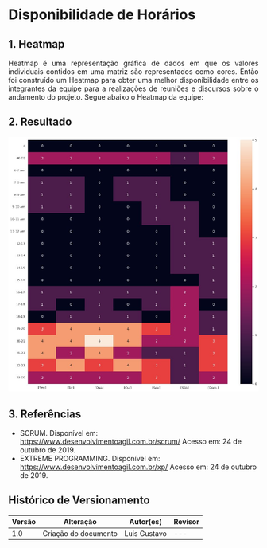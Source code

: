 # Disponibilidade de Horários

## 1. Heatmap

<p style="text-align: justify;">
Heatmap é uma representação gráfica de dados em que os valores individuais contidos em uma matriz são representados como cores. Então foi construído um Heatmap para obter uma melhor disponibilidade entre os integrantes da equipe para a realizações de reuniões e discursos sobre o andamento do projeto. Segue abaixo o Heatmap da equipe:
</p>

## 2. Resultado

![alt text](../../assets/heatmap/heatmap.jpg)

## 3. Referências

- SCRUM. Disponível em: <https://www.desenvolvimentoagil.com.br/scrum/> Acesso em: 24 de outubro de 2019.
- EXTREME PROGRAMMING. Disponível em: <https://www.desenvolvimentoagil.com.br/xp/> Acesso em: 24 de outubro de 2019.

## Histórico de Versionamento

| Versão | Alteração            | Autor(es)    | Revisor |
| ------ | -------------------- | ------------ | ------- |
| 1.0    | Criação do documento | Luis Gustavo | ---     |
